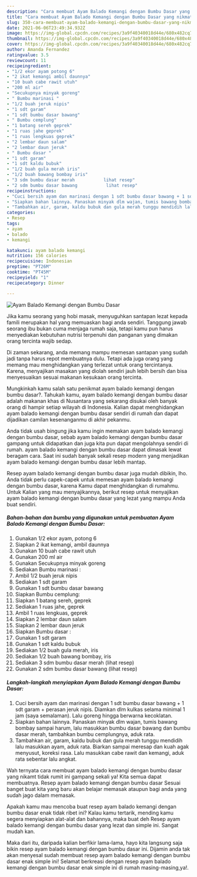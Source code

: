 ```yaml
---
description: "Cara membuat Ayam Balado Kemangi dengan Bumbu Dasar yang nikmat dan Mudah Dibuat"
title: "Cara membuat Ayam Balado Kemangi dengan Bumbu Dasar yang nikmat dan Mudah Dibuat"
slug: 350-cara-membuat-ayam-balado-kemangi-dengan-bumbu-dasar-yang-nikmat-dan-mudah-dibuat
date: 2021-06-06T23:49:34.932Z
image: https://img-global.cpcdn.com/recipes/3a9f40340018d44e/680x482cq70/ayam-balado-kemangi-dengan-bumbu-dasar-foto-resep-utama.jpg
thumbnail: https://img-global.cpcdn.com/recipes/3a9f40340018d44e/680x482cq70/ayam-balado-kemangi-dengan-bumbu-dasar-foto-resep-utama.jpg
cover: https://img-global.cpcdn.com/recipes/3a9f40340018d44e/680x482cq70/ayam-balado-kemangi-dengan-bumbu-dasar-foto-resep-utama.jpg
author: Amanda Fernandez
ratingvalue: 3.5
reviewcount: 11
recipeingredient:
- "1/2 ekor ayam potong 6"
- "2 ikat kemangi ambil daunnya"
- "10 buah cabe rawit utuh"
- "200 ml air"
- "Secukupnya minyak goreng"
- " Bumbu marinasi "
- "1/2 buah jeruk nipis"
- "1 sdt garam"
- "1 sdt bumbu dasar bawang"
- " Bumbu cemplung"
- "1 batang sereh geprek"
- "1 ruas jahe geprek"
- "1 ruas lengkuas geprek"
- "2 lembar daun salam"
- "2 lembar daun jeruk"
- " Bumbu dasar "
- "1 sdt garam"
- "1 sdt kaldu bubuk"
- "1/2 buah gula merah iris"
- "1/2 buah bawang bombay iris"
- "3 sdm bumbu dasar merah           lihat resep"
- "2 sdm bumbu dasar bawang           lihat resep"
recipeinstructions:
- "Cuci bersih ayam dan marinasi dengan 1 sdt bumbu dasar bawang + 1 sdt garam + perasan jeruk nipis. Diamkan dlm kulkas selama minimal 1 jam (saya semalaman). Lalu goreng hingga berwarna kecoklatan."
- "Siapkan bahan lainnya. Panaskan minyak dlm wajan, tumis bawang bombay sampai harum, lalu masukkan bumbu dasar bawang dan bumbu dasar merah, tambahkan bumbu cemplungnya, aduk rata."
- "Tambahkan air, garam, kaldu bubuk dan gula merah tunggu mendidih lalu masukkan ayam, aduk rata. Biarkan sampai meresap dan kuah agak menyusut, koreksi rasa. Lalu masukkan cabe rawit dan kemangi, aduk rata sebentar lalu angkat."
categories:
- Resep
tags:
- ayam
- balado
- kemangi

katakunci: ayam balado kemangi 
nutrition: 156 calories
recipecuisine: Indonesian
preptime: "PT26M"
cooktime: "PT45M"
recipeyield: "1"
recipecategory: Dinner

---
```



![Ayam Balado Kemangi dengan Bumbu Dasar](https://img-global.cpcdn.com/recipes/3a9f40340018d44e/680x482cq70/ayam-balado-kemangi-dengan-bumbu-dasar-foto-resep-utama.jpg)

Jika kamu seorang yang hobi masak, menyuguhkan santapan lezat kepada famili merupakan hal yang memuaskan bagi anda sendiri. Tanggung jawab seorang ibu bukan cuma menjaga rumah saja, tetapi kamu pun harus menyediakan kebutuhan nutrisi terpenuhi dan panganan yang dimakan orang tercinta wajib sedap.

Di zaman  sekarang, anda memang mampu memesan santapan yang sudah jadi tanpa harus repot membuatnya dulu. Tetapi ada juga orang yang memang mau menghidangkan yang terlezat untuk orang tercintanya. Karena, menyajikan masakan yang diolah sendiri jauh lebih bersih dan bisa menyesuaikan sesuai makanan kesukaan orang tercinta. 



Mungkinkah kamu salah satu penikmat ayam balado kemangi dengan bumbu dasar?. Tahukah kamu, ayam balado kemangi dengan bumbu dasar adalah makanan khas di Nusantara yang sekarang disukai oleh banyak orang di hampir setiap wilayah di Indonesia. Kalian dapat menghidangkan ayam balado kemangi dengan bumbu dasar sendiri di rumah dan dapat dijadikan camilan kesenanganmu di akhir pekanmu.

Anda tidak usah bingung jika kamu ingin memakan ayam balado kemangi dengan bumbu dasar, sebab ayam balado kemangi dengan bumbu dasar gampang untuk didapatkan dan juga kita pun dapat mengolahnya sendiri di rumah. ayam balado kemangi dengan bumbu dasar dapat dimasak lewat beragam cara. Saat ini sudah banyak sekali resep modern yang menjadikan ayam balado kemangi dengan bumbu dasar lebih mantap.

Resep ayam balado kemangi dengan bumbu dasar juga mudah dibikin, lho. Anda tidak perlu capek-capek untuk memesan ayam balado kemangi dengan bumbu dasar, karena Kamu dapat menghidangkan di rumahmu. Untuk Kalian yang mau menyajikannya, berikut resep untuk menyajikan ayam balado kemangi dengan bumbu dasar yang lezat yang mampu Anda buat sendiri.

<!--inarticleads1-->

##### Bahan-bahan dan bumbu yang digunakan untuk pembuatan Ayam Balado Kemangi dengan Bumbu Dasar:

1. Gunakan 1/2 ekor ayam, potong 6
1. Siapkan 2 ikat kemangi, ambil daunnya
1. Gunakan 10 buah cabe rawit utuh
1. Gunakan 200 ml air
1. Gunakan Secukupnya minyak goreng
1. Sediakan  Bumbu marinasi :
1. Ambil 1/2 buah jeruk nipis
1. Sediakan 1 sdt garam
1. Gunakan 1 sdt bumbu dasar bawang
1. Siapkan  Bumbu cemplung:
1. Siapkan 1 batang sereh, geprek
1. Sediakan 1 ruas jahe, geprek
1. Ambil 1 ruas lengkuas, geprek
1. Siapkan 2 lembar daun salam
1. Siapkan 2 lembar daun jeruk
1. Siapkan  Bumbu dasar :
1. Gunakan 1 sdt garam
1. Gunakan 1 sdt kaldu bubuk
1. Sediakan 1/2 buah gula merah, iris
1. Sediakan 1/2 buah bawang bombay, iris
1. Sediakan 3 sdm bumbu dasar merah           (lihat resep)
1. Gunakan 2 sdm bumbu dasar bawang           (lihat resep)




<!--inarticleads2-->

##### Langkah-langkah menyiapkan Ayam Balado Kemangi dengan Bumbu Dasar:

1. Cuci bersih ayam dan marinasi dengan 1 sdt bumbu dasar bawang + 1 sdt garam + perasan jeruk nipis. Diamkan dlm kulkas selama minimal 1 jam (saya semalaman). Lalu goreng hingga berwarna kecoklatan.
1. Siapkan bahan lainnya. Panaskan minyak dlm wajan, tumis bawang bombay sampai harum, lalu masukkan bumbu dasar bawang dan bumbu dasar merah, tambahkan bumbu cemplungnya, aduk rata.
1. Tambahkan air, garam, kaldu bubuk dan gula merah tunggu mendidih lalu masukkan ayam, aduk rata. Biarkan sampai meresap dan kuah agak menyusut, koreksi rasa. Lalu masukkan cabe rawit dan kemangi, aduk rata sebentar lalu angkat.




Wah ternyata cara membuat ayam balado kemangi dengan bumbu dasar yang nikamt tidak rumit ini gampang sekali ya! Kita semua dapat membuatnya. Resep ayam balado kemangi dengan bumbu dasar Sesuai banget buat kita yang baru akan belajar memasak ataupun bagi anda yang sudah jago dalam memasak.

Apakah kamu mau mencoba buat resep ayam balado kemangi dengan bumbu dasar enak tidak ribet ini? Kalau kamu tertarik, mending kamu segera menyiapkan alat-alat dan bahannya, maka buat deh Resep ayam balado kemangi dengan bumbu dasar yang lezat dan simple ini. Sangat mudah kan. 

Maka dari itu, daripada kalian berfikir lama-lama, hayo kita langsung saja bikin resep ayam balado kemangi dengan bumbu dasar ini. Dijamin anda tak akan menyesal sudah membuat resep ayam balado kemangi dengan bumbu dasar enak simple ini! Selamat berkreasi dengan resep ayam balado kemangi dengan bumbu dasar enak simple ini di rumah masing-masing,ya!.

